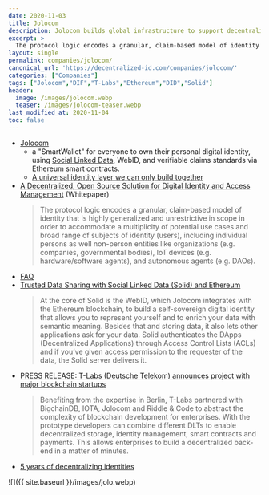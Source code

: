 ```yaml
---
date: 2020-11-03
title: Jolocom
description: Jolocom builds global infrastructure to support decentralized digital identity management. 
excerpt: >
  The protocol logic encodes a granular, claim-based model of identity that is highly generalized and unrestrictive in scope in order to accommodate a multiplicity of potential use cases and broad range of subjects of identity (users), including individual persons as well non-person entities like organizations (e.g. companies, governmental bodies), IoT devices (e.g. hardware/software agents), and autonomous agents (e.g. DAOs).
layout: single
permalink: companies/jolocom/
canonical_url: 'https://decentralized-id.com/companies/jolocom/'
categories: ["Companies"]
tags: ["Jolocom","DIF","T-Labs","Ethereum","DID","Solid"]
header:
  image: /images/jolocom.webp
  teaser: /images/jolocom-teaser.webp
last_modified_at: 2020-11-04
toc: false
---
```



* [Jolocom](http://jolocom.com/)
   * a "SmartWallet" for everyone to own their personal digital identity, using [Social Linked Data](https://github.com/solid/solid-spec), WebID, and verifiable claims standards via Ethereum smart contracts. 
   * [A universal identity layer we can only build together](https://stories.jolocom.com/a-universal-identity-layer-we-can-only-build-together-e297ed5ae4ed)
* [A Decentralized, Open Source Solution for Digital Identity and Access Management](https://jolocom.io/wp-content/uploads/2019/12/Jolocom-Whitepaper-v2.1-A-Decentralized-Open-Source-Solution-for-Digital-Identity-and-Access-Management.pdf) (Whitepaper)
  > The protocol logic encodes a granular, claim-based model of identity that is highly generalized and unrestrictive in scope in order to accommodate a multiplicity of potential use cases and broad range of subjects of identity (users), including individual persons as well non-person entities like organizations (e.g. companies, governmental bodies), IoT devices (e.g. hardware/software agents), and autonomous agents (e.g. DAOs).
- [FAQ](https://stories.jolocom.com/faq-34d24e2579d2)
- [Trusted Data Sharing with Social Linked Data (Solid) and Ethereum](https://stories.jolocom.com/trusted-data-sharing-with-social-linked-data-solid-and-ethereum-in-the-internet-of-things-iot-7dc242944624)
  > At the core of Solid is the WebID, which Jolocom integrates with the Ethereum blockchain, to build a self-sovereign digital identity that allows you to represent yourself and to enrich your data with semantic meaning. Besides that and storing data, it also lets other applications ask for your data. Solid authenticates the DApps (Decentralized Applications) through Access Control Lists (ACLs) and if you’ve given access permission to the requester of the data, the Solid server delivers it.
- [PRESS RELEASE: T-Labs (Deutsche Telekom) announces project with major blockchain startups](https://stories.jolocom.com/press-release-t-labs-deutsche-telekom-announces-project-with-major-blockchain-startups-e6ac451d8b3)
  > Benefiting from the expertise in Berlin, T-Labs partnered with BigchainDB, IOTA, Jolocom and Riddle & Code to abstract the complexity of blockchain development for enterprises. With the prototype developers can combine different DLTs to enable decentralized storage, identity management, smart contracts and payments. This allows enterprises to build a decentralized back-end in a matter of minutes.
- [5 years of decentralizing identities](https://stories.jolocom.com/5-years-of-decentralizing-identities-e04dcd5b4494)

![]({{ site.baseurl }}/images/jolo.webp)